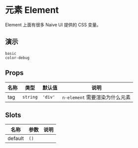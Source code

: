 # 元素 Element

Element 上面有很多 Naive UI 提供的 CSS 变量。

## 演示

```demo
basic
color-debug
```

## Props

| 名称 | 类型     | 默认值  | 说明                           |
| ---- | -------- | ------- | ------------------------------ |
| tag  | `string` | `'div'` | `n-element` 需要渲染为什么元素 |

## Slots

| 名称    | 参数 | 说明 |
| ------- | ---- | ---- |
| default | `()` |      |
